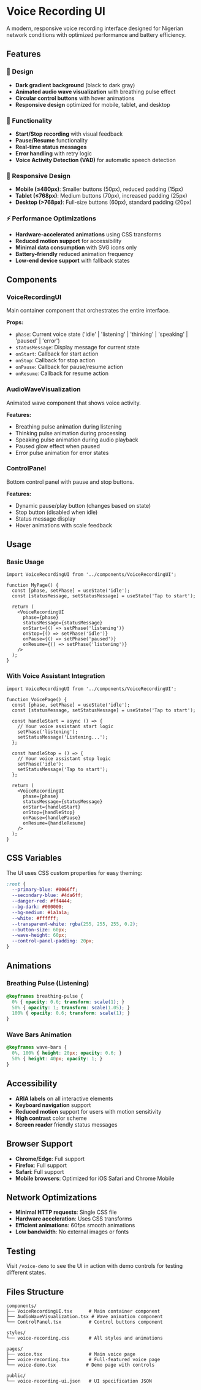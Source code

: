 # Voice Recording UI

A modern, responsive voice recording interface designed for Nigerian network conditions with optimized performance and battery efficiency.

## Features

### 🎨 Design
- **Dark gradient background** (black to dark gray)
- **Animated audio wave visualization** with breathing pulse effect
- **Circular control buttons** with hover animations
- **Responsive design** optimized for mobile, tablet, and desktop

### 🎯 Functionality
- **Start/Stop recording** with visual feedback
- **Pause/Resume** functionality
- **Real-time status messages**
- **Error handling** with retry logic
- **Voice Activity Detection (VAD)** for automatic speech detection

### 📱 Responsive Design
- **Mobile (≤480px)**: Smaller buttons (50px), reduced padding (15px)
- **Tablet (≤768px)**: Medium buttons (70px), increased padding (25px)
- **Desktop (>768px)**: Full-size buttons (60px), standard padding (20px)

### ⚡ Performance Optimizations
- **Hardware-accelerated animations** using CSS transforms
- **Reduced motion support** for accessibility
- **Minimal data consumption** with SVG icons only
- **Battery-friendly** reduced animation frequency
- **Low-end device support** with fallback states

## Components

### VoiceRecordingUI
Main container component that orchestrates the entire interface.

**Props:**
- `phase`: Current voice state ('idle' | 'listening' | 'thinking' | 'speaking' | 'paused' | 'error')
- `statusMessage`: Display message for current state
- `onStart`: Callback for start action
- `onStop`: Callback for stop action
- `onPause`: Callback for pause/resume action
- `onResume`: Callback for resume action

### AudioWaveVisualization
Animated wave component that shows voice activity.

**Features:**
- Breathing pulse animation during listening
- Thinking pulse animation during processing
- Speaking pulse animation during audio playback
- Paused glow effect when paused
- Error pulse animation for error states

### ControlPanel
Bottom control panel with pause and stop buttons.

**Features:**
- Dynamic pause/play button (changes based on state)
- Stop button (disabled when idle)
- Status message display
- Hover animations with scale feedback

## Usage

### Basic Usage
```tsx
import VoiceRecordingUI from '../components/VoiceRecordingUI';

function MyPage() {
  const [phase, setPhase] = useState('idle');
  const [statusMessage, setStatusMessage] = useState('Tap to start');

  return (
    <VoiceRecordingUI
      phase={phase}
      statusMessage={statusMessage}
      onStart={() => setPhase('listening')}
      onStop={() => setPhase('idle')}
      onPause={() => setPhase('paused')}
      onResume={() => setPhase('listening')}
    />
  );
}
```

### With Voice Assistant Integration
```tsx
import VoiceRecordingUI from '../components/VoiceRecordingUI';

function VoicePage() {
  const [phase, setPhase] = useState('idle');
  const [statusMessage, setStatusMessage] = useState('Tap to start');

  const handleStart = async () => {
    // Your voice assistant start logic
    setPhase('listening');
    setStatusMessage('Listening...');
  };

  const handleStop = () => {
    // Your voice assistant stop logic
    setPhase('idle');
    setStatusMessage('Tap to start');
  };

  return (
    <VoiceRecordingUI
      phase={phase}
      statusMessage={statusMessage}
      onStart={handleStart}
      onStop={handleStop}
      onPause={handlePause}
      onResume={handleResume}
    />
  );
}
```

## CSS Variables

The UI uses CSS custom properties for easy theming:

```css
:root {
  --primary-blue: #0066ff;
  --secondary-blue: #4da6ff;
  --danger-red: #ff4444;
  --bg-dark: #000000;
  --bg-medium: #1a1a1a;
  --white: #ffffff;
  --transparent-white: rgba(255, 255, 255, 0.2);
  --button-size: 60px;
  --wave-height: 60px;
  --control-panel-padding: 20px;
}
```

## Animations

### Breathing Pulse (Listening)
```css
@keyframes breathing-pulse {
  0% { opacity: 0.6; transform: scale(1); }
  50% { opacity: 1; transform: scale(1.05); }
  100% { opacity: 0.6; transform: scale(1); }
}
```

### Wave Bars Animation
```css
@keyframes wave-bars {
  0%, 100% { height: 20px; opacity: 0.6; }
  50% { height: 40px; opacity: 1; }
}
```

## Accessibility

- **ARIA labels** on all interactive elements
- **Keyboard navigation** support
- **Reduced motion** support for users with motion sensitivity
- **High contrast** color scheme
- **Screen reader** friendly status messages

## Browser Support

- **Chrome/Edge**: Full support
- **Firefox**: Full support
- **Safari**: Full support
- **Mobile browsers**: Optimized for iOS Safari and Chrome Mobile

## Network Optimizations

- **Minimal HTTP requests**: Single CSS file
- **Hardware acceleration**: Uses CSS transforms
- **Efficient animations**: 60fps smooth animations
- **Low bandwidth**: No external images or fonts

## Testing

Visit `/voice-demo` to see the UI in action with demo controls for testing different states.

## Files Structure

```
components/
├── VoiceRecordingUI.tsx      # Main container component
├── AudioWaveVisualization.tsx # Wave animation component
└── ControlPanel.tsx          # Control buttons component

styles/
└── voice-recording.css       # All styles and animations

pages/
├── voice.tsx                 # Main voice page
├── voice-recording.tsx       # Full-featured voice page
└── voice-demo.tsx           # Demo page with controls

public/
└── voice-recording-ui.json   # UI specification JSON
```
